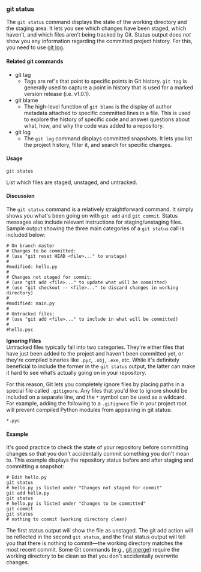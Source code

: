 ### git status

The `git status` command displays the state of the working directory and the staging area. It lets you see which changes have been staged, which haven’t, and which files aren’t being tracked by Git. Status output does _not_ show you any information regarding the committed project history. For this, you need to use [git log](#git-log).

#### Related git commands

- git tag  
  - Tags are ref's that point to specific points in Git history. `git tag` is generally used to capture a point in history that is used for a marked version release (i.e. v1.0.1).  
- git blame  
  - The high-level function of `git blame` is the display of author metadata attached to specific committed lines in a file. This is used to explore the history of specific code and answer questions about what, how, and why the code was added to a repository.  
- git log  
  - The `git log` command displays committed snapshots. It lets you list the project history, filter it, and search for specific changes.  

#### Usage

```
git status
```

List which files are staged, unstaged, and untracked.

#### Discussion

The `git status` command is a relatively straightforward command. It simply shows you what's been going on with `git add` and `git commit`. Status messages also include relevant instructions for staging/unstaging files. Sample output showing the three main categories of a `git status` call is included below:

```
# On branch master
# Changes to be committed:
# (use "git reset HEAD <file>..." to unstage)
#
#modified: hello.py
#
# Changes not staged for commit:
# (use "git add <file>..." to update what will be committed)
# (use "git checkout -- <file>..." to discard changes in working directory)
#
#modified: main.py
#
# Untracked files:
# (use "git add <file>..." to include in what will be committed)
#
#hello.pyc
```

**Ignoring Files**  
Untracked files typically fall into two categories. They're either files that have just been added to the project and haven't been committed yet, or they're compiled binaries like `.pyc`, `.obj`, `.exe`, etc. While it's definitely beneficial to include the former in the `git status` output, the latter can make it hard to see what’s actually going on in your repository.

For this reason, Git lets you completely ignore files by placing paths in a special file called `.gitignore`. Any files that you'd like to ignore should be included on a separate line, and the `*` symbol can be used as a wildcard. For example, adding the following to a `.gitignore` file in your project root will prevent compiled Python modules from appearing in git status:

```
*.pyc
```

#### Example

It's good practice to check the state of your repository before committing changes so that you don't accidentally commit something you don't mean to. This example displays the repository status before and after staging and committing a snapshot:

```
# Edit hello.py
git status
# hello.py is listed under "Changes not staged for commit"
git add hello.py
git status
# hello.py is listed under "Changes to be committed"
git commit
git status
# nothing to commit (working directory clean)
```

The first status output will show the file as unstaged. The git add action will be reflected in the second `git status`, and the final status output will tell you that there is nothing to commit—the working directory matches the most recent commit. Some Git commands (e.g., [git merge](#git-merge)) require the working directory to be clean so that you don't accidentally overwrite changes.
